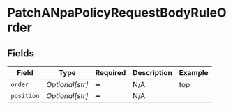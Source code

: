 # PatchANpaPolicyRequestBodyRuleOrder


## Fields

| Field              | Type               | Required           | Description        | Example            |
| ------------------ | ------------------ | ------------------ | ------------------ | ------------------ |
| `order`            | *Optional[str]*    | :heavy_minus_sign: | N/A                | top                |
| `position`         | *Optional[str]*    | :heavy_minus_sign: | N/A                | <integer>          |